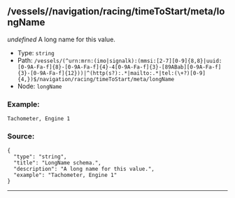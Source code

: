 ## /vessels/<RegExp>/navigation/racing/timeToStart/meta/longName

*undefined*
A long name for this value.

* Type: `string`
* Path: `/vessels/(^urn:mrn:(imo|signalk):(mmsi:[2-7][0-9]{8,8}|uuid:[0-9A-Fa-f]{8}-[0-9A-Fa-f]{4}-4[0-9A-Fa-f]{3}-[89ABab][0-9A-Fa-f]{3}-[0-9A-Fa-f]{12}))|^(http(s?):.*|mailto:.*|tel:(\+?)[0-9]{4,})$/navigation/racing/timeToStart/meta/longName`
* Node: `longName`

### Example:
```
Tachometer, Engine 1
```

### Source:
```
{
  "type": "string",
  "title": "LongName schema.",
  "description": "A long name for this value.",
  "example": "Tachometer, Engine 1"
}
```

---
